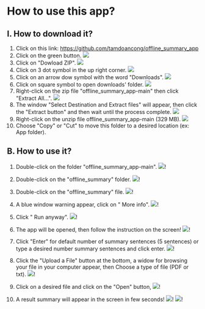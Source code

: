 # How to use this app?
## I. How to download it?
1. Click on this link: https://github.com/tamdoancong/offline_summary_app
2. Click on the green button.
   ![](https://github.com/tamdoancong/offline_summary_app/blob/main/picture/deliver1/g1.png)
3. Click on "Dowload ZIP".
   ![](https://github.com/tamdoancong/offline_summary_app/blob/main/picture/deliver1/g2.png)
4. Click on 3 dot symbol in the up right corner.
   ![](https://github.com/tamdoancong/offline_summary_app/blob/main/picture/deliver1/g3.png)
5. Click on an arrow dow symbol with the word "Downloads".
   ![](https://github.com/tamdoancong/offline_summary_app/blob/main/picture/deliver1/g4.png)
6. Click on square symbol to open downloads' folder.
   ![](https://github.com/tamdoancong/offline_summary_app/blob/main/picture/deliver1/g5.png)
7. Right-click on the zip file "offline_summary_app-main" then click "Extract All...".
   ![](https://github.com/tamdoancong/offline_summary_app/blob/main/picture/deliver1/g6.png)
8. The window "Select Destination and Extract files" will appear, then click the "Extract button" and then wait until the process complete.
   ![](https://github.com/tamdoancong/offline_summary_app/blob/main/picture/deliver1/g7.png)
9. Right-click on the unzip file offline_summary_app-main (329 MB).
   ![](https://github.com/tamdoancong/offline_summary_app/blob/main/picture/deliver1/g8.png)
10. Choose "Copy" or "Cut" to move this folder to a desired location (ex: App folder).
## B. How to use it?
1. Double-click on the folder "offline_summary_app-main".
     ![](https://github.com/tamdoancong/offline_summary_app/blob/main/picture/deliver1/g9.png)!
2. Double-click on the  "offline_summary" folder.
    ![](https://github.com/tamdoancong/offline_summary_app/blob/main/picture/deliver1/g10.png)!

3. Double-click on the "offline_summary" file.
   ![](https://github.com/tamdoancong/offline_summary_app/blob/main/picture/deliver1/g11.png)!
4. A blue window warning appear, click on " More info".
   ![](https://github.com/tamdoancong/offline_summary_app/blob/main/picture/deliver1/g12.png)!
5. Click " Run anyway".
   ![](https://github.com/tamdoancong/offline_summary_app/blob/main/picture/deliver1/g13.png)!
6. The app will be opened, then follow the instruction on the screen!
   ![](https://github.com/tamdoancong/offline_summary_app/blob/main/picture/deliver1/g15.png)!
7. Click "Enter" for default number of summary sentences (5 sentences) or type a desired number summary sentences and click enter.
   ![](https://github.com/tamdoancong/offline_summary_app/blob/main/picture/deliver1/g16.png)!
8. Click the "Upload a File" button at the bottom, a widow for browsing your file in your computer appear, then Choose a type of file (PDF or txt).
   ![](https://github.com/tamdoancong/offline_summary_app/blob/main/picture/deliver1/g17.png)!
9. Click on a desired file and click on the "Open" button, 
    ![](https://github.com/tamdoancong/offline_summary_app/blob/main/picture/deliver1/g18.png)!
10. A result summary will appear in the screen in few seconds!
    ![](https://github.com/tamdoancong/offline_summary_app/blob/main/picture/deliver1/g19.png)!
    ![](https://github.com/tamdoancong/offline_summary_app/blob/main/picture/deliver1/g20.png)!
